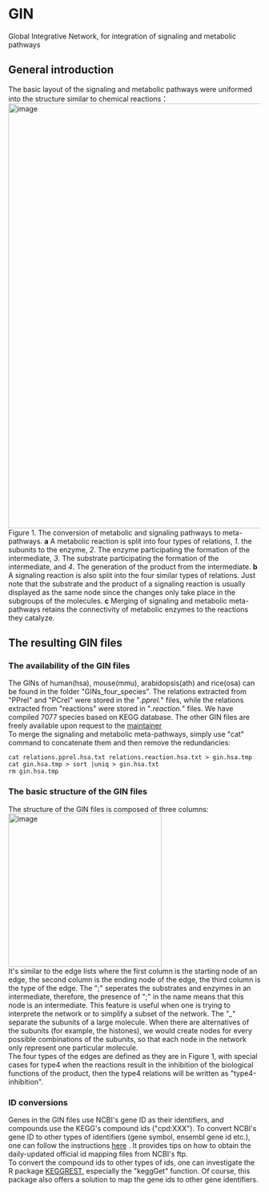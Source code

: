# GIN
Global Integrative Network, for integration of signaling and metabolic pathways

## General introduction
The basic layout of the signaling and metabolic pathways were uniformed into the structure similar to chemical reactions：
<img width="848" alt="image" src="https://user-images.githubusercontent.com/50654825/173787625-a46ac547-907e-4490-9129-b5f5635f3c35.png"><br>
Figure 1. The conversion of metabolic and signaling pathways to meta-pathways. **a** A metabolic reaction is split into four types of relations, _1_. the subunits to the enzyme, _2_. The enzyme participating the formation of the intermediate, _3_. The substrate participating the formation of the intermediate, and _4_. The generation of the product from the intermediate. **b** A signaling reaction is also split into the four similar types of relations. Just note that the substrate and the product of a signaling reaction is usually displayed as the same node since the changes only take place in the subgroups of the molecules. **c** Merging of signaling and metabolic meta-pathways retains the connectivity of metabolic enzymes to the reactions they catalyze.
</br>

## The resulting GIN files
### The availability of the GIN files
The GINs of human(hsa), mouse(mmu), arabidopsis(ath) and rice(osa) can be found in the folder "GINs_four_species". The relations extracted from "PPrel" and "PCrel" were stored in the "*.pprel.*" files, while the relations extracted from "reactions" were stored in "*.reaction.*" files. We have compiled 7077 species based on KEGG database. The other GIN files are freely available upon request to the [maintainer](chix@big.ac.cn)<br>
To merge the signaling and metabolic meta-pathways, simply use "cat" command to concatenate them and then remove the redundancies:
```
cat relations.pprel.hsa.txt relations.reaction.hsa.txt > gin.hsa.tmp
cat gin.hsa.tmp > sort |uniq > gin.hsa.txt
rm gin.hsa.tmp
```

### The basic structure of the GIN files
The structure of the GIN files is composed of three columns:</br>
<img width="306" alt="image" src="https://user-images.githubusercontent.com/50654825/191729864-52fad977-19c3-488d-afdc-b5a80d01db23.png">
</br>
It's similar to the edge lists where the first column is the starting node of an edge, the second column is the ending node of the edge, the third column is the type of the edge. The ";" seperates the substrates and enzymes in an intermediate, therefore, the presence of ";" in the name means that this node is an intermediate. This feature is useful when one is trying to interprete the network or to simplify a subset of the network. The "*_*" separate the subunits of a large molecule. When there are alternatives of the subunits (for example, the histones), we would create nodes for every possible combinations of the subunits, so that each node in the network only represent one particular molecule. 
</br>
The four types of the edges are defined as they are in Figure 1, with special cases for type4 when the reactions result in the inhibition of the biological functions of the product, then the type4 relations will be written as "type4-inhibition". 
### ID conversions
Genes in the GIN files use NCBI's gene ID as their identifiers, and compounds use the KEGG's compound ids ("cpd:XXX"). To convert NCBI's gene ID to other types of identifiers (gene symbol, ensembl gene id etc.), one can follow the instructions [here](https://github.com/RenGroup/ibNN/blob/main/id_conversion/README_idConversion.md) . It provides tips on how to obtain the daily-updated official id mapping files from NCBI's ftp. 
</br>
To convert the compound ids to other types of ids, one can investigate the R package [KEGGREST](https://bioconductor.org/packages/release/bioc/html/KEGGREST.html), especially the "keggGet" function. Of course, this package also offers a solution to map the gene ids to other gene identifiers. 

